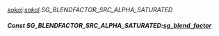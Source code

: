 _[sokol](../../modules/sokol/sokol-module.md):[sokol](../../modules/sokol/sokol-module.md).SG\_BLENDFACTOR\_SRC\_ALPHA\_SATURATED_
##### Const SG\_BLENDFACTOR\_SRC\_ALPHA\_SATURATED:[sg_blend_factor](../../modules/sokol/sokol-sg_blend_factor.md)
